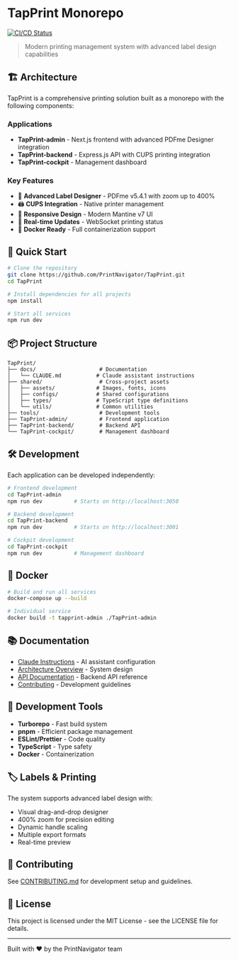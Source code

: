 # TapPrint Monorepo

[![CI/CD Status](https://github.com/PrintNavigator/TapPrint/workflows/CI/badge.svg)](https://github.com/PrintNavigator/TapPrint/actions)

> Modern printing management system with advanced label design capabilities

## 🏗️ Architecture

TapPrint is a comprehensive printing solution built as a monorepo with the following components:

### Applications
- **TapPrint-admin** - Next.js frontend with advanced PDFme Designer integration
- **TapPrint-backend** - Express.js API with CUPS printing integration
- **TapPrint-cockpit** - Management dashboard

### Key Features
- 🎨 **Advanced Label Designer** - PDFme v5.4.1 with zoom up to 400%
- 🖨️ **CUPS Integration** - Native printer management
- 📱 **Responsive Design** - Modern Mantine v7 UI
- 🔧 **Real-time Updates** - WebSocket printing status
- 🐳 **Docker Ready** - Full containerization support

## 🚀 Quick Start

```bash
# Clone the repository
git clone https://github.com/PrintNavigator/TapPrint.git
cd TapPrint

# Install dependencies for all projects
npm install

# Start all services
npm run dev
```

## 📦 Project Structure

```
TapPrint/
├── docs/                    # Documentation
│   └── CLAUDE.md           # Claude assistant instructions
├── shared/                  # Cross-project assets
│   ├── assets/             # Images, fonts, icons
│   ├── configs/            # Shared configurations
│   ├── types/              # TypeScript type definitions
│   └── utils/              # Common utilities
├── tools/                   # Development tools
├── TapPrint-admin/          # Frontend application
├── TapPrint-backend/        # Backend API
└── TapPrint-cockpit/        # Management dashboard
```

## 🛠️ Development

Each application can be developed independently:

```bash
# Frontend development
cd TapPrint-admin
npm run dev          # Starts on http://localhost:3050

# Backend development
cd TapPrint-backend
npm run dev          # Starts on http://localhost:3001

# Cockpit development
cd TapPrint-cockpit
npm run dev          # Management dashboard
```

## 🐳 Docker

```bash
# Build and run all services
docker-compose up --build

# Individual service
docker build -t tapprint-admin ./TapPrint-admin
```

## 📚 Documentation

- [Claude Instructions](./docs/CLAUDE.md) - AI assistant configuration
- [Architecture Overview](./docs/architecture/) - System design
- [API Documentation](./TapPrint-backend/docs/) - Backend API reference
- [Contributing](./CONTRIBUTING.md) - Development guidelines

## 🔧 Development Tools

- **Turborepo** - Fast build system
- **pnpm** - Efficient package management
- **ESLint/Prettier** - Code quality
- **TypeScript** - Type safety
- **Docker** - Containerization

## 🏷️ Labels & Printing

The system supports advanced label design with:
- Visual drag-and-drop designer
- 400% zoom for precision editing
- Dynamic handle scaling
- Multiple export formats
- Real-time preview

## 🤝 Contributing

See [CONTRIBUTING.md](./CONTRIBUTING.md) for development setup and guidelines.

## 📄 License

This project is licensed under the MIT License - see the LICENSE file for details.

---

Built with ❤️ by the PrintNavigator team